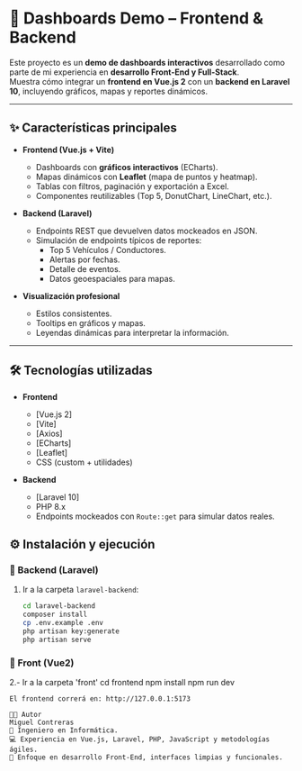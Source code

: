 # 🚀 Dashboards Demo – Frontend & Backend

Este proyecto es un **demo de dashboards interactivos** desarrollado como parte de mi experiencia en **desarrollo Front-End y Full-Stack**.  
Muestra cómo integrar un **frontend en Vue.js 2** con un **backend en Laravel 10**, incluyendo gráficos, mapas y reportes dinámicos.

---

## ✨ Características principales

- **Frontend (Vue.js + Vite)**  
  - Dashboards con **gráficos interactivos** (ECharts).  
  - Mapas dinámicos con **Leaflet** (mapa de puntos y heatmap).  
  - Tablas con filtros, paginación y exportación a Excel.  
  - Componentes reutilizables (Top 5, DonutChart, LineChart, etc.).

- **Backend (Laravel)**  
  - Endpoints REST que devuelven datos mockeados en JSON.  
  - Simulación de endpoints típicos de reportes:  
    - Top 5 Vehículos / Conductores.  
    - Alertas por fechas.  
    - Detalle de eventos.  
    - Datos geoespaciales para mapas.

- **Visualización profesional**  
  - Estilos consistentes.  
  - Tooltips en gráficos y mapas.  
  - Leyendas dinámicas para interpretar la información.

---

## 🛠️ Tecnologías utilizadas

- **Frontend**  
  - [Vue.js 2] 
  - [Vite]
  - [Axios] 
  - [ECharts]  
  - [Leaflet] 
  - CSS (custom + utilidades)

- **Backend**  
  - [Laravel 10] 
  - PHP 8.x  
  - Endpoints mockeados con `Route::get` para simular datos reales.

## ⚙️ Instalación y ejecución

### 🔹 Backend (Laravel)
1. Ir a la carpeta `laravel-backend`:
   ```bash
   cd laravel-backend
   composer install
   cp .env.example .env
   php artisan key:generate
   php artisan serve
   
### 🔹 Front (Vue2)
2.- Ir a la carpeta 'front'
    cd frontend
    npm install
    npm run dev

    El frontend correrá en: http://127.0.0.1:5173

    👨‍💻 Autor
    Miguel Contreras
    👔 Ingeniero en Informática.
    💻 Experiencia en Vue.js, Laravel, PHP, JavaScript y metodologías ágiles.
    🚀 Enfoque en desarrollo Front-End, interfaces limpias y funcionales.



